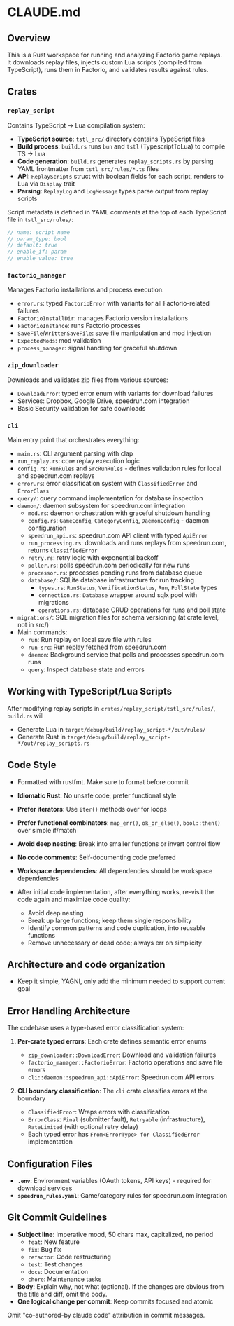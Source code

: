 # CLAUDE.md

## Overview

This is a Rust workspace for running and analyzing Factorio game replays.
It downloads replay files, injects custom Lua scripts (compiled from TypeScript), runs them in Factorio, and validates results against rules.

## Crates

### `replay_script`
Contains TypeScript → Lua compilation system:
- **TypeScript source**: `tstl_src/` directory contains TypeScript files
- **Build process**: `build.rs` runs `bun` and `tstl` (TypescriptToLua) to compile TS → Lua
- **Code generation**: `build.rs` generates `replay_scripts.rs` by parsing YAML frontmatter from `tstl_src/rules/*.ts` files
- **API**: `ReplayScripts` struct with boolean fields for each script, renders to Lua via `Display` trait
- **Parsing**: `ReplayLog` and `LogMessage` types parse output from replay scripts

Script metadata is defined in YAML comments at the top of each TypeScript file in `tstl_src/rules/`:
```typescript
// name: script_name
// param_type: bool
// default: true
// enable_if: param
// enable_value: true
```

### `factorio_manager`
Manages Factorio installations and process execution:
- `error.rs`: typed `FactorioError` with variants for all Factorio-related failures
- `FactorioInstallDir`: manages Factorio version installations
- `FactorioInstance`: runs Factorio processes
- `SaveFile`/`WrittenSaveFile`: save file manipulation and mod injection
- `ExpectedMods`: mod validation
- `process_manager`: signal handling for graceful shutdown

### `zip_downloader`
Downloads and validates zip files from various sources:
- `DownloadError`: typed error enum with variants for download failures
- Services: Dropbox, Google Drive, speedrun.com integration
- Basic Security validation for safe downloads

### `cli`
Main entry point that orchestrates everything:
- `main.rs`: CLI argument parsing with clap
- `run_replay.rs`: core replay execution logic
- `config.rs`: `RunRules` and `SrcRunRules` - defines validation rules for local and speedrun.com replays
- `error.rs`: error classification system with `ClassifiedError` and `ErrorClass`
- `query/`: query command implementation for database inspection
- `daemon/`: daemon subsystem for speedrun.com integration
  - `mod.rs`: daemon orchestration with graceful shutdown handling
  - `config.rs`: `GameConfig`, `CategoryConfig`, `DaemonConfig` - daemon configuration
  - `speedrun_api.rs`: speedrun.com API client with typed `ApiError`
  - `run_processing.rs`: downloads and runs replays from speedrun.com, returns `ClassifiedError`
  - `retry.rs`: retry logic with exponential backoff
  - `poller.rs`: polls speedrun.com periodically for new runs
  - `processor.rs`: processes pending runs from database queue
  - `database/`: SQLite database infrastructure for run tracking
    - `types.rs`: `RunStatus`, `VerificationStatus`, `Run`, `PollState` types
    - `connection.rs`: `Database` wrapper around sqlx pool with migrations
    - `operations.rs`: database CRUD operations for runs and poll state
- `migrations/`: SQL migration files for schema versioning (at crate level, not in src/)
- Main commands:
  - `run`: Run replay on local save file with rules
  - `run-src`: Run replay fetched from speedrun.com
  - `daemon`: Background service that polls and processes speedrun.com runs
  - `query`: Inspect database state and errors

## Working with TypeScript/Lua Scripts

After modifying replay scripts in `crates/replay_script/tstl_src/rules/`,
`build.rs` will
- Generate Lua in `target/debug/build/replay_script-*/out/rules/`
- Generate Rust in `target/debug/build/replay_script-*/out/replay_scripts.rs`

## Code Style

- Formatted with rustfmt. Make sure to format before commit

- **Idiomatic Rust**: No unsafe code, prefer functional style
- **Prefer iterators**: Use `iter()` methods over for loops
- **Prefer functional combinators**: `map_err()`, `ok_or_else()`, `bool::then()` over simple if/match
- **Avoid deep nesting**: Break into smaller functions or invert control flow
- **No code comments**: Self-documenting code preferred
- **Workspace dependencies**: All dependencies should be workspace dependencies

- After initial code implementation, after everything works, re-visit the code again and maximize code quality:
  - Avoid deep nesting
  - Break up large functions; keep them single responsibility
  - Identify common patterns and code duplication, into reusable functions
  - Remove unnecessary or dead code; always err on simplicity

## Architecture and code organization

- Keep it simple, YAGNI, only add the minimum needed to support current goal

## Error Handling Architecture

The codebase uses a type-based error classification system:

1. **Per-crate typed errors**: Each crate defines semantic error enums
   - `zip_downloader::DownloadError`: Download and validation failures
   - `factorio_manager::FactorioError`: Factorio operations and save file errors
   - `cli::daemon::speedrun_api::ApiError`: Speedrun.com API errors

2. **CLI boundary classification**: The `cli` crate classifies errors at the boundary
   - `ClassifiedError`: Wraps errors with classification
   - `ErrorClass`: `Final` (submitter fault), `Retryable` (infrastructure), `RateLimited` (with optional retry delay)
   - Each typed error has `From<ErrorType> for ClassifiedError` implementation

## Configuration Files

- **`.env`**: Environment variables (OAuth tokens, API keys) - required for download services
- **`speedrun_rules.yaml`**: Game/category rules for speedrun.com integration

## Git Commit Guidelines

- **Subject line**: Imperative mood, 50 chars max, capitalized, no period
  - `feat`: New feature
  - `fix`: Bug fix
  - `refactor`: Code restructuring
  - `test`: Test changes
  - `docs`: Documentation
  - `chore`: Maintenance tasks
- **Body**: Explain why, not what (optional). If the changes are obvious from the title and diff, omit the body.
- **One logical change per commit**: Keep commits focused and atomic

Omit "co-authored-by claude code" attribution in commit messages.
